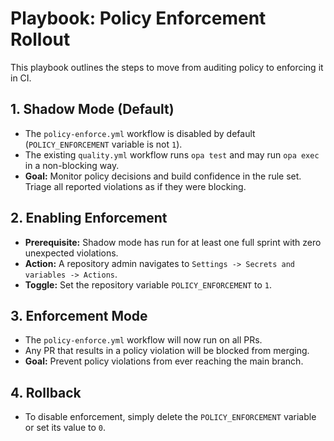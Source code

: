 
# Playbook: Policy Enforcement Rollout

This playbook outlines the steps to move from auditing policy to enforcing it in CI.

## 1. Shadow Mode (Default)

- The `policy-enforce.yml` workflow is disabled by default (`POLICY_ENFORCEMENT` variable is not `1`).
- The existing `quality.yml` workflow runs `opa test` and may run `opa exec` in a non-blocking way.
- **Goal:** Monitor policy decisions and build confidence in the rule set. Triage all reported violations as if they were blocking.

## 2. Enabling Enforcement

- **Prerequisite:** Shadow mode has run for at least one full sprint with zero unexpected violations.
- **Action:** A repository admin navigates to `Settings -> Secrets and variables -> Actions`.
- **Toggle:** Set the repository variable `POLICY_ENFORCEMENT` to `1`.

## 3. Enforcement Mode

- The `policy-enforce.yml` workflow will now run on all PRs.
- Any PR that results in a policy violation will be blocked from merging.
- **Goal:** Prevent policy violations from ever reaching the main branch.

## 4. Rollback

- To disable enforcement, simply delete the `POLICY_ENFORCEMENT` variable or set its value to `0`.
